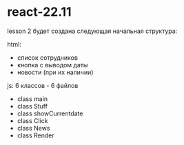 # react-22.11
lesson 2
будет создана следующая начальная структура:

html:
- список сотрудников
- кнопка с выводом даты
- новости (при их наличии)

js: 
6 классов - 6 файлов

- class main
- class Stuff
- class showCurrentdate
- class Click
- class News
- class Render

